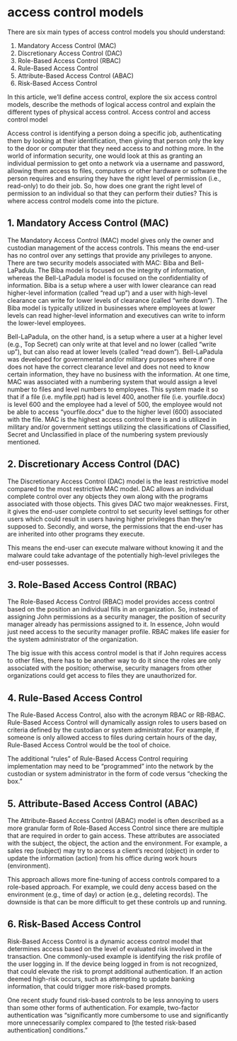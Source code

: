 # access control models

There are six main types of access control models you should understand:

1. Mandatory Access Control (MAC)
2. Discretionary Access Control (DAC)
3. Role-Based Access Control (RBAC)
4. Rule-Based Access Control
5. Attribute-Based Access Control (ABAC)
6. Risk-Based Access Control

In this article, we’ll define access control, explore the six access control models, describe the methods of logical access control and explain the different types of physical access control.
Access control and access control model

Access control is identifying a person doing a specific job, authenticating them by looking at their identification, then giving that person only the key to the door or computer that they need access to and nothing more. In the world of information security, one would look at this as granting an individual permission to get onto a network via a username and password, allowing them access to files, computers or other hardware or software the person requires and ensuring they have the right level of permission (i.e., read-only) to do their job. So, how does one grant the right level of permission to an individual so that they can perform their duties? This is where access control models come into the picture.

## 1. Mandatory Access Control (MAC)

The Mandatory Access Control (MAC) model gives only the owner and custodian management of the access controls. This means the end-user has no control over any settings that provide any privileges to anyone. There are two security models associated with MAC: Biba and Bell-LaPadula. The Biba model is focused on the integrity of information, whereas the Bell-LaPadula model is focused on the confidentiality of information. Biba is a setup where a user with lower clearance can read higher-level information (called “read up”) and a user with high-level clearance can write for lower levels of clearance (called “write down”). The Biba model is typically utilized in businesses where employees at lower levels can read higher-level information and executives can write to inform the lower-level employees.

Bell-LaPadula, on the other hand, is a setup where a user at a higher level (e.g., Top Secret) can only write at that level and no lower (called “write up”), but can also read at lower levels (called “read down”). Bell-LaPadula was developed for governmental and/or military purposes where if one does not have the correct clearance level and does not need to know certain information, they have no business with the information. At one time, MAC was associated with a numbering system that would assign a level number to files and level numbers to employees. This system made it so that if a file (i.e. myfile.ppt) had is level 400, another file (i.e. yourfile.docx) is level 600 and the employee had a level of 500, the employee would not be able to access “yourfile.docx” due to the higher level (600) associated with the file. MAC is the highest access control there is and is utilized in military and/or government settings utilizing the classifications of Classified, Secret and Unclassified in place of the numbering system previously mentioned.


## 2. Discretionary Access Control (DAC)

The Discretionary Access Control (DAC) model is the least restrictive model compared to the most restrictive MAC model. DAC allows an individual complete control over any objects they own along with the programs associated with those objects. This gives DAC two major weaknesses. First, it gives the end-user complete control to set security level settings for other users which could result in users having higher privileges than they’re supposed to. Secondly, and worse, the permissions that the end-user has are inherited into other programs they execute.

This means the end-user can execute malware without knowing it and the malware could take advantage of the potentially high-level privileges the end-user possesses.

## 3. Role-Based Access Control (RBAC)

The Role-Based Access Control (RBAC) model provides access control based on the position an individual fills in an organization. So, instead of assigning John permissions as a security manager, the position of security manager already has permissions assigned to it. In essence, John would just need access to the security manager profile. RBAC makes life easier for the system administrator of the organization.

The big issue with this access control model is that if John requires access to other files, there has to be another way to do it since the roles are only associated with the position; otherwise, security managers from other organizations could get access to files they are unauthorized for.

## 4. Rule-Based Access Control

The Rule-Based Access Control, also with the acronym RBAC or RB-RBAC. Rule-Based Access Control will dynamically assign roles to users based on criteria defined by the custodian or system administrator. For example, if someone is only allowed access to files during certain hours of the day, Rule-Based Access Control would be the tool of choice.

The additional “rules” of Rule-Based Access Control requiring implementation may need to be “programmed” into the network by the custodian or system administrator in the form of code versus “checking the box.”

## 5. Attribute-Based Access Control (ABAC)

The Attribute-Based Access Control (ABAC) model is often described as a more granular form of Role-Based Access Control since there are multiple that are required in order to gain access. These attributes are associated with the subject, the object, the action and the environment. For example, a sales rep (subject) may try to access a client’s record (object) in order to update the information (action) from his office during work hours (environment).

This approach allows more fine-tuning of access controls compared to a role-based approach. For example, we could deny access based on the environment (e.g., time of day) or action (e.g., deleting records). The downside is that can be more difficult to get these controls up and running.

## 6. Risk-Based Access Control

Risk-Based Access Control is a dynamic access control model that determines access based on the level of evaluated risk involved in the transaction. One commonly-used example is identifying the risk profile of the user logging in. If the device being logged in from is not recognized, that could elevate the risk to prompt additional authentication. If an action deemed high-risk occurs, such as attempting to update banking information, that could trigger more risk-based prompts.

One recent study found risk-based controls to be less annoying to users than some other forms of authentication. For example, two-factor authentication was “significantly more cumbersome to use and significantly more unnecessarily complex compared to [the tested risk-based authentication] conditions.”